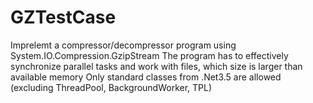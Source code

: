 # GZTestCase

Imprelemt a compressor/decompressor program using System.IO.Compression.GzipStream
The program has to effectively synchronize parallel tasks and work with files, which size is larger than available memory
Only standard classes from .Net3.5 are allowed (excluding ThreadPool, BackgroundWorker, TPL)


